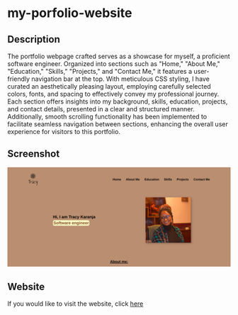 # my-porfolio-website

## Description
The portfolio webpage crafted serves as a showcase for myself, a proficient software engineer. Organized into sections such as "Home," "About Me," "Education," "Skills," "Projects," and "Contact Me," it features a user-friendly navigation bar at the top. With meticulous CSS styling, I have curated an aesthetically pleasing layout, employing carefully selected colors, fonts, and spacing to effectively convey my professional journey. Each section offers insights into my background, skills, education, projects, and contact details, presented in a clear and structured manner. Additionally, smooth scrolling functionality has been implemented to facilitate seamless navigation between sections, enhancing the overall user experience for visitors to this portfolio.

## Screenshot
![Portfolio website](<images/Screenshot from 2024-03-17 16-04-35.png>)

## Website
If you would like to visit the website, click [here](https://tracyk10.github.io/my-porfolio-website/)
